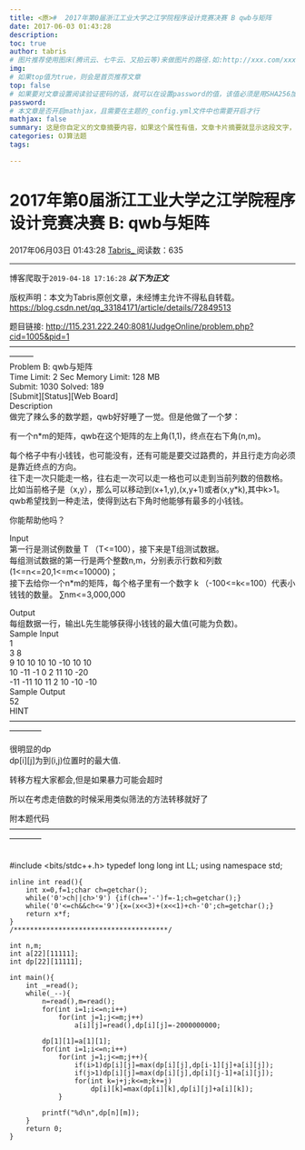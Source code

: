 ```yaml
---
title: <原>#  2017年第0届浙江工业大学之江学院程序设计竞赛决赛 B qwb与矩阵
date: 2017-06-03 01:43:28
description:
toc: true
author: tabris
# 图片推荐使用图床(腾讯云、七牛云、又拍云等)来做图片的路径.如:http://xxx.com/xxx.jpg
img: 
# 如果top值为true，则会是首页推荐文章
top: false
# 如果要对文章设置阅读验证密码的话，就可以在设置password的值，该值必须是用SHA256加密后的密码，防止被他人识破
password: 
# 本文章是否开启mathjax，且需要在主题的_config.yml文件中也需要开启才行
mathjax: false
summary: 这是你自定义的文章摘要内容，如果这个属性有值，文章卡片摘要就显示这段文字，否则程序会自动截取文章的部分内容作为摘要
categories: OJ算法题
tags:

---
```





#  2017年第0届浙江工业大学之江学院程序设计竞赛决赛 B: qwb与矩阵

2017年06月03日 01:43:28  [ Tabris_ ](https://me.csdn.net/qq_33184171) 阅读数：635

---
 博客爬取于`2019-04-18 17:16:28`
***以下为正文***

版权声明：本文为Tabris原创文章，未经博主允许不得私自转载。
https://blog.csdn.net/qq_33184171/article/details/72849513

题目链接: [ http://115.231.222.240:8081/JudgeOnline/problem.php?cid=1005&pid=1
](http://115.231.222.240:8081/JudgeOnline/problem.php?cid=1005&pid=1)  
———————————————————————————————————————  
Problem B: qwb与矩阵  
Time Limit: 2 Sec Memory Limit: 128 MB  
Submit: 1030 Solved: 189  
[Submit][Status][Web Board]  
Description  
做完了辣么多的数学题，qwb好好睡了一觉。但是他做了一个梦：

有一个n*m的矩阵，qwb在这个矩阵的左上角(1,1)，终点在右下角(n,m)。

每个格子中有小钱钱，也可能没有，还有可能是要交过路费的，并且行走方向必须是靠近终点的方向。  
往下走一次只能走一格，往右走一次可以走一格也可以走到当前列数的倍数格。  
比如当前格子是（x,y），那么可以移动到(x+1,y),(x,y+1)或者(x,y*k),其中k>1。  
qwb希望找到一种走法，使得到达右下角时他能够有最多的小钱钱。

你能帮助他吗？

Input  
第一行是测试例数量 T （T<=100），接下来是T组测试数据。  
每组测试数据的第一行是两个整数n,m，分别表示行数和列数(1<=n<=20,1<=m<=10000)；  
接下去给你一个n*m的矩阵，每个格子里有一个数字 k （-100<=k<=100）代表小钱钱的数量。 ∑nm<=3,000,000

Output  
每组数据一行，输出L先生能够获得小钱钱的最大值(可能为负数)。  
Sample Input  
1  
3 8  
9 10 10 10 10 -10 10 10  
10 -11 -1 0 2 11 10 -20  
-11 -11 10 11 2 10 -10 -10   
Sample Output  
52  
HINT  
————————————————————————————————————————

很明显的dp  
dp[i][j]为到(i,j)位置时的最大值.

转移方程大家都会,但是如果暴力可能会超时

所以在考虑走倍数的时候采用类似筛法的方法转移就好了

附本题代码  
————————————————————————————————————————


​    
    #include <bits/stdc++.h>
    typedef long long int LL;
    using namespace std;
    
    inline int read(){
        int x=0,f=1;char ch=getchar();
        while('0'>ch||ch>'9') {if(ch=='-')f=-1;ch=getchar();}
        while('0'<=ch&&ch<='9'){x=(x<<3)+(x<<1)+ch-'0';ch=getchar();}
        return x*f;
    }
    /**************************************/
    
    int n,m;
    int a[22][11111];
    int dp[22][11111];
    
    int main(){
        int _=read();
        while(_--){
            n=read(),m=read();
            for(int i=1;i<=n;i++)
                for(int j=1;j<=m;j++)
                    a[i][j]=read(),dp[i][j]=-2000000000;
    
            dp[1][1]=a[1][1];
            for(int i=1;i<=n;i++)
                for(int j=1;j<=m;j++){
                    if(i>1)dp[i][j]=max(dp[i][j],dp[i-1][j]+a[i][j]);
                    if(j>1)dp[i][j]=max(dp[i][j],dp[i][j-1]+a[i][j]);
                    for(int k=j+j;k<=m;k+=j)
                        dp[i][k]=max(dp[i][k],dp[i][j]+a[i][k]);
                }
    
            printf("%d\n",dp[n][m]);
        }
        return 0;
    }

